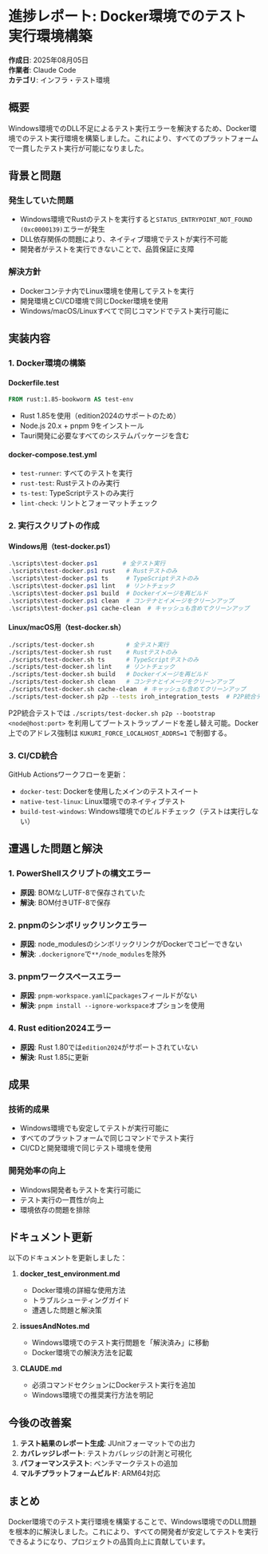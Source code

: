 # 進捗レポート: Docker環境でのテスト実行環境構築

**作成日**: 2025年08月05日  
**作業者**: Claude Code  
**カテゴリ**: インフラ・テスト環境

## 概要

Windows環境でのDLL不足によるテスト実行エラーを解決するため、Docker環境でのテスト実行環境を構築しました。これにより、すべてのプラットフォームで一貫したテスト実行が可能になりました。

## 背景と問題

### 発生していた問題
- Windows環境でRustのテストを実行すると`STATUS_ENTRYPOINT_NOT_FOUND (0xc0000139)`エラーが発生
- DLL依存関係の問題により、ネイティブ環境でテストが実行不可能
- 開発者がテストを実行できないことで、品質保証に支障

### 解決方針
- Dockerコンテナ内でLinux環境を使用してテストを実行
- 開発環境とCI/CD環境で同じDocker環境を使用
- Windows/macOS/Linuxすべてで同じコマンドでテスト実行可能に

## 実装内容

### 1. Docker環境の構築

#### Dockerfile.test
```dockerfile
FROM rust:1.85-bookworm AS test-env
```
- Rust 1.85を使用（edition2024のサポートのため）
- Node.js 20.x + pnpm 9をインストール
- Tauri開発に必要なすべてのシステムパッケージを含む

#### docker-compose.test.yml
- `test-runner`: すべてのテストを実行
- `rust-test`: Rustテストのみ実行
- `ts-test`: TypeScriptテストのみ実行
- `lint-check`: リントとフォーマットチェック

### 2. 実行スクリプトの作成

#### Windows用（test-docker.ps1）
```powershell
.\scripts\test-docker.ps1       # 全テスト実行
.\scripts\test-docker.ps1 rust   # Rustテストのみ
.\scripts\test-docker.ps1 ts     # TypeScriptテストのみ
.\scripts\test-docker.ps1 lint   # リントチェック
.\scripts\test-docker.ps1 build  # Dockerイメージを再ビルド
.\scripts\test-docker.ps1 clean  # コンテナとイメージをクリーンアップ
.\scripts\test-docker.ps1 cache-clean  # キャッシュも含めてクリーンアップ
```

#### Linux/macOS用（test-docker.sh）
```bash
./scripts/test-docker.sh         # 全テスト実行
./scripts/test-docker.sh rust    # Rustテストのみ
./scripts/test-docker.sh ts      # TypeScriptテストのみ
./scripts/test-docker.sh lint    # リントチェック
./scripts/test-docker.sh build   # Dockerイメージを再ビルド
./scripts/test-docker.sh clean   # コンテナとイメージをクリーンアップ
./scripts/test-docker.sh cache-clean  # キャッシュも含めてクリーンアップ
./scripts/test-docker.sh p2p --tests iroh_integration_tests  # P2P統合テスト
```

P2P統合テストでは `./scripts/test-docker.sh p2p --bootstrap <node@host:port>` を利用してブートストラップノードを差し替え可能。Docker 上でのアドレス強制は `KUKURI_FORCE_LOCALHOST_ADDRS=1` で制御する。

### 3. CI/CD統合

GitHub Actionsワークフローを更新：
- `docker-test`: Dockerを使用したメインのテストスイート
- `native-test-linux`: Linux環境でのネイティブテスト
- `build-test-windows`: Windows環境でのビルドチェック（テストは実行しない）

## 遭遇した問題と解決

### 1. PowerShellスクリプトの構文エラー
- **原因**: BOMなしUTF-8で保存されていた
- **解決**: BOM付きUTF-8で保存

### 2. pnpmのシンボリックリンクエラー
- **原因**: node_modulesのシンボリックリンクがDockerでコピーできない
- **解決**: `.dockerignore`で`**/node_modules`を除外

### 3. pnpmワークスペースエラー
- **原因**: `pnpm-workspace.yaml`に`packages`フィールドがない
- **解決**: `pnpm install --ignore-workspace`オプションを使用

### 4. Rust edition2024エラー
- **原因**: Rust 1.80では`edition2024`がサポートされていない
- **解決**: Rust 1.85に更新

## 成果

### 技術的成果
- Windows環境でも安定してテストが実行可能に
- すべてのプラットフォームで同じコマンドでテスト実行
- CI/CDと開発環境で同じテスト環境を使用

### 開発効率の向上
- Windows開発者もテストを実行可能に
- テスト実行の一貫性が向上
- 環境依存の問題を排除

## ドキュメント更新

以下のドキュメントを更新しました：

1. **docker_test_environment.md**
   - Docker環境の詳細な使用方法
   - トラブルシューティングガイド
   - 遭遇した問題と解決策

2. **issuesAndNotes.md**
   - Windows環境でのテスト実行問題を「解決済み」に移動
   - Docker環境での解決方法を記載

3. **CLAUDE.md**
   - 必須コマンドセクションにDockerテスト実行を追加
   - Windows環境での推奨実行方法を明記

## 今後の改善案

1. **テスト結果のレポート生成**: JUnitフォーマットでの出力
2. **カバレッジレポート**: テストカバレッジの計測と可視化
3. **パフォーマンステスト**: ベンチマークテストの追加
4. **マルチプラットフォームビルド**: ARM64対応

## まとめ

Docker環境でのテスト実行環境を構築することで、Windows環境でのDLL問題を根本的に解決しました。これにより、すべての開発者が安定してテストを実行できるようになり、プロジェクトの品質向上に貢献しています。
